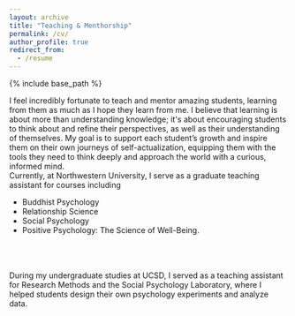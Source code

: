 ```yaml
---
layout: archive
title: "Teaching & Menthorship"
permalink: /cv/
author_profile: true
redirect_from:
  - /resume
---
```


{% include base_path %}


I feel incredibly fortunate to teach and mentor amazing students, learning from them as much as I hope they learn from me. I believe that learning is about more than understanding knowledge; it's about encouraging students to think about and refine their perspectives, as well as their understanding of themselves. My goal is to support each student’s growth and inspire them on their own journeys of self-actualization, equipping them with the tools they need to think deeply and approach the world with a curious, informed mind.
 <br>
Currently, at Northwestern University, I serve as a graduate teaching assistant for courses including 
 * Buddhist Psychology
 * Relationship Science
 * Social Psychology
 * Positive Psychology: The Science of Well-Being. 
<br>
<br>
<br>
During my undergraduate studies at UCSD, I served as a teaching assistant for Research Methods and the Social Psychology Laboratory, where I helped students design their own psychology experiments and analyze data.
 
 
